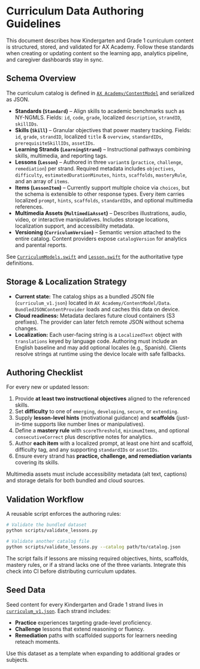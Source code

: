 # Curriculum Data Authoring Guidelines

This document describes how Kindergarten and Grade 1 curriculum content is structured, stored, and validated for AX Academy. Follow these standards when creating or updating content so the learning app, analytics pipeline, and caregiver dashboards stay in sync.

## Schema Overview

The curriculum catalog is defined in [`AX Academy/ContentModel`](../AX%20Academy/ContentModel) and serialized as JSON.

- **Standards (`Standard`)** – Align skills to academic benchmarks such as NY-NGMLS. Fields: `id`, `code`, `grade`, localized `description`, `strandID`, `skillIDs`.
- **Skills (`Skill`)** – Granular objectives that power mastery tracking. Fields: `id`, `grade`, `strandID`, localized `title` & `overview`, `standardIDs`, `prerequisiteSkillIDs`, `assetIDs`.
- **Learning Strands (`LearningStrand`)** – Instructional pathways combining skills, multimedia, and reporting tags.
- **Lessons (`Lesson`)** – Authored in three `variant`s (`practice`, `challenge`, `remediation`) per strand. Required metadata includes `objectives`, `difficulty`, `estimatedDurationMinutes`, `hints`, `scaffolds`, `masteryRule`, and an array of `items`.
- **Items (`LessonItem`)** – Currently support multiple choice via `choices`, but the schema is extensible to other response types. Every item carries localized `prompt`, `hints`, `scaffolds`, `standardIDs`, and optional multimedia references.
- **Multimedia Assets (`MultimediaAsset`)** – Describes illustrations, audio, video, or interactive manipulatives. Includes storage locations, localization support, and accessibility metadata.
- **Versioning (`CurriculumVersion`)** – Semantic version attached to the entire catalog. Content providers expose `catalogVersion` for analytics and parental reports.

See [`CurriculumModels.swift`](../AX%20Academy/ContentModel/CurriculumModels.swift) and [`Lesson.swift`](../AX%20Academy/ContentModel/Lesson.swift) for the authoritative type definitions.

## Storage & Localization Strategy

- **Current state:** The catalog ships as a bundled JSON file (`curriculum_v1.json`) located in `AX Academy/ContentModel/Data`. `BundledJSONContentProvider` loads and caches this data on device.
- **Cloud readiness:** Metadata declares future cloud containers (S3 prefixes). The provider can later fetch remote JSON without schema changes.
- **Localization:** Each user-facing string is a `LocalizedText` object with `translations` keyed by language code. Authoring must include an English baseline and may add optional locales (e.g., Spanish). Clients resolve strings at runtime using the device locale with safe fallbacks.

## Authoring Checklist

For every new or updated lesson:

1. Provide **at least two instructional objectives** aligned to the referenced skills.
2. Set **difficulty** to one of `emerging`, `developing`, `secure`, or `extending`.
3. Supply **lesson-level hints** (motivational guidance) and **scaffolds** (just-in-time supports like number lines or manipulatives).
4. Define a **mastery rule** with `scoreThreshold`, `minimumItems`, and optional `consecutiveCorrect` plus descriptive notes for analytics.
5. Author **each item** with a localized prompt, at least one hint and scaffold, difficulty tag, and any supporting `standardIDs` or `assetIDs`.
6. Ensure every strand has **practice, challenge, and remediation variants** covering its skills.

Multimedia assets must include accessibility metadata (alt text, captions) and storage details for both bundled and cloud sources.

## Validation Workflow

A reusable script enforces the authoring rules:

```bash
# Validate the bundled dataset
python scripts/validate_lessons.py

# Validate another catalog file
python scripts/validate_lessons.py --catalog path/to/catalog.json
```

The script fails if lessons are missing required objectives, hints, scaffolds, mastery rules, or if a strand lacks one of the three variants. Integrate this check into CI before distributing curriculum updates.

## Seed Data

Seed content for every Kindergarten and Grade 1 strand lives in [`curriculum_v1.json`](../AX%20Academy/ContentModel/Data/curriculum_v1.json). Each strand includes:

- **Practice** experiences targeting grade-level proficiency.
- **Challenge** lessons that extend reasoning or fluency.
- **Remediation** paths with scaffolded supports for learners needing reteach moments.

Use this dataset as a template when expanding to additional grades or subjects.
